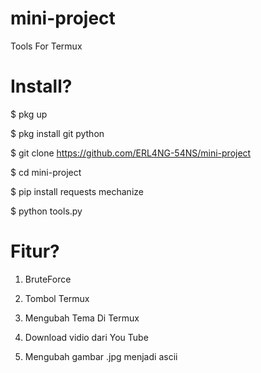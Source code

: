 # mini-project
Tools For Termux


# Install?

$ pkg up

$ pkg install git python

$ git clone https://github.com/ERL4NG-54NS/mini-project

$ cd mini-project

$ pip install requests mechanize

$ python tools.py

# Fitur?

1. BruteForce

2. Tombol Termux

3. Mengubah Tema Di Termux

4. Download vidio dari You Tube

5. Mengubah gambar .jpg menjadi ascii

